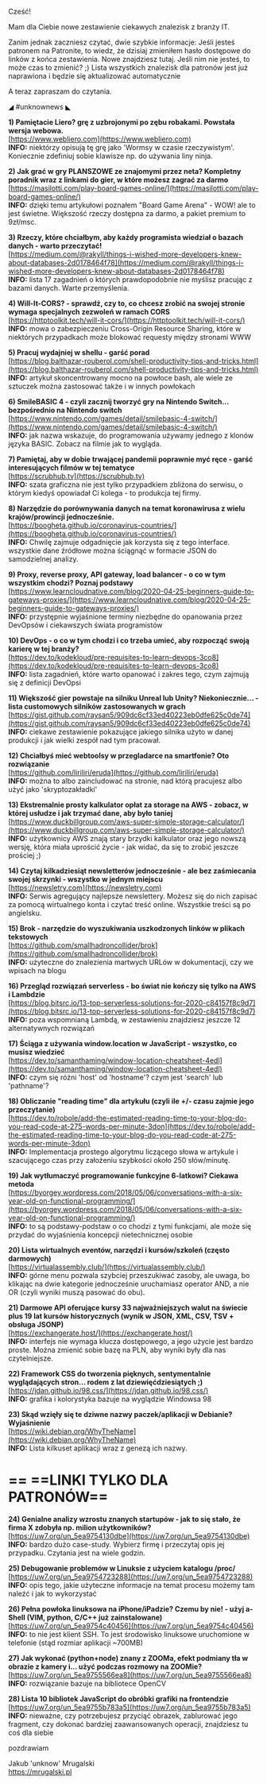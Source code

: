Cześć!

Mam dla Ciebie nowe zestawienie ciekawych znalezisk z branży IT.

Zanim jednak zaczniesz czytać, dwie szybkie informacje:
Jeśli jesteś patronem na Patronite, to wiedz, że dzisiaj zmieniłem hasło dostępowe do linków z końca zestawienia. Nowe znajdziesz tutaj. Jeśli nim nie jesteś, to może czas to zmienić? ;)
Lista wszystkich znalezisk dla patronów jest już naprawiona i będzie się aktualizować automatycznie
 

A teraz zapraszam do czytania.

 

◢ #unknownews ◣


**1) Pamiętacie Liero? grę z uzbrojonymi po zębu robakami. Powstała wersja webowa.**  
[https://www.webliero.com](https://www.webliero.com)  
**INFO:** niektórzy opisują tę grę jako 'Wormsy w czasie rzeczywistym'. Koniecznie zdefiniuj sobie klawisze np. do używania liny ninja.  


**2) Jak grać w gry PLANSZOWE ze znajomymi przez neta? Kompletny poradnik wraz z linkami do gier, w które możesz zagrać za darmo**  
[https://masilotti.com/play-board-games-online/](https://masilotti.com/play-board-games-online/)  
**INFO:** dzięki temu artykułowi poznałem "Board Game Arena" - WOW! ale to jest świetne. Większość rzeczy dostępna za darmo, a pakiet premium to 9zł/msc.  


**3) Rzeczy, które chciałbym, aby każdy programista wiedział o bazach danych - warto przeczytać!**  
[https://medium.com/@rakyll/things-i-wished-more-developers-knew-about-databases-2d0178464f78](https://medium.com/@rakyll/things-i-wished-more-developers-knew-about-databases-2d0178464f78)  
**INFO:** lista 17 zagadnień o których prawdopodobnie nie myślisz pracując z bazami danych. Warte przemyślenia.  


**4) Will-It-CORS? - sprawdź, czy to, co chcesz zrobić na swojej stronie wymaga specjalnych zezwoleń w ramach CORS**  
[https://httptoolkit.tech/will-it-cors/](https://httptoolkit.tech/will-it-cors/)  
**INFO:** mowa o zabezpieczeniu Cross-Origin Resource Sharing, które w niektórych przypadkach może blokować requesty między stronami WWW  


**5) Pracuj wydajniej w shellu - garść porad**  
[https://blog.balthazar-rouberol.com/shell-productivity-tips-and-tricks.html](https://blog.balthazar-rouberol.com/shell-productivity-tips-and-tricks.html)  
**INFO:** artykuł skoncentrowany mocno na powłoce bash, ale wiele ze sztuczek można zastosować także i w innych powłokach  


**6) SmileBASIC 4 - czyli zacznij tworzyć gry na Nintendo Switch... bezpośrednio na Nintendo switch**  
[https://www.nintendo.com/games/detail/smilebasic-4-switch/](https://www.nintendo.com/games/detail/smilebasic-4-switch/)  
**INFO:** jak nazwa wskazuje, do programowania używamy jednego z klonów języka BASIC. Zobacz na filmie jak to wygląda.  


**7) Pamiętaj, aby w dobie trwającej pandemii poprawnie myć ręce - garść interesujących filmów w tej tematyce**  
[https://scrubhub.tv](https://scrubhub.tv)  
**INFO:** szata graficzna nie jest tylko przypadkiem zbliżona do serwisu, o którym kiedyś opowiadał Ci kolega - to produkcja tej firmy.  


**8) Narzędzie do porównywania danych na temat koronawirusa z wielu krajów/prowincji jednocześnie.**  
[https://boogheta.github.io/coronavirus-countries/](https://boogheta.github.io/coronavirus-countries/)  
**INFO:** Chwilę zajmuje odgadnięcie jak korzysta się z tego interface. wszystkie dane źródłowe można ściągnąć w formacie JSON do samodzielnej analizy.  


**9) Proxy, reverse proxy, API gateway, load balancer - o co w tym wszystkim chodzi? Poznaj podstawy**  
[https://www.learncloudnative.com/blog/2020-04-25-beginners-guide-to-gateways-proxies/](https://www.learncloudnative.com/blog/2020-04-25-beginners-guide-to-gateways-proxies/)  
**INFO:** przystępnie wyjaśnione terminy niezbędne do opanowania przez DevOpsów i ciekawszych świata programistów  


**10) DevOps - o co w tym chodzi i co trzeba umieć, aby rozpocząć swoją karierę w tej branży?**  
[https://dev.to/kodekloud/pre-requisites-to-learn-devops-3co8](https://dev.to/kodekloud/pre-requisites-to-learn-devops-3co8)  
**INFO:** lista zagadnień, które warto opanować i zakres tego, czym zajmują się z definicji DevOpsi  


**11) Większość gier powstaje na silniku Unreal lub Unity? Niekoniecznie... - lista customowych silników zastosowanych w grach**  
[https://gist.github.com/raysan5/909dc6cf33ed40223eb0dfe625c0de74](https://gist.github.com/raysan5/909dc6cf33ed40223eb0dfe625c0de74)  
**INFO:** ciekawe zestawienie pokazujące jakiego silnika użyto w danej produkcji i jak wielki zespół nad tym pracował.  


**12) Chciałbyś mieć webtoolsy w przegladarce na smartfonie? Oto rozwiązanie**  
[https://github.com/liriliri/eruda](https://github.com/liriliri/eruda)  
**INFO:** można to albo zaincludować na stronie, nad którą pracujesz albo użyć jako 'skryptozakładki'  


**13) Ekstremalnie prosty kalkulator opłat za storage na AWS - zobacz, w której usłudze i jak trzymać dane, aby było taniej**  
[https://www.duckbillgroup.com/aws-super-simple-storage-calculator/](https://www.duckbillgroup.com/aws-super-simple-storage-calculator/)  
**INFO:** użytkownicy AWS znają stary brzydki kalkulator oraz jego nowszą wersję, która miała uprościć życie - jak widać, da się to zrobić jeszcze prościej ;)  


**14) Czytaj kilkadziesiąt newsletterów jednocześnie - ale bez zaśmiecania swojej skrzynki - wszystko w jednym miejscu**  
[https://newsletry.com](https://newsletry.com)  
**INFO:** Serwis agregujący najlepsze newslettery. Możesz się do nich zapisać za pomocą wirtualnego konta i czytać treść online. Wszystkie treści są po angielsku.  


**15) Brok - narzędzie do wyszukiwania uszkodzonych linków w plikach tekstowych**  
[https://github.com/smallhadroncollider/brok](https://github.com/smallhadroncollider/brok)  
**INFO:** użyteczne do znalezienia martwych URLów w dokumentacji, czy we wpisach na blogu  


**16) Przegląd rozwiązań serverless - bo świat nie kończy się tylko na AWS i Lambdzie**  
[https://blog.bitsrc.io/13-top-serverless-solutions-for-2020-c84157f8c9d7](https://blog.bitsrc.io/13-top-serverless-solutions-for-2020-c84157f8c9d7)  
**INFO:** poza wspomnianą Lambdą, w zestawieniu znajdziesz jeszcze 12 alternatywnych rozwiązań  


**17) Ściąga z używania window.location w JavaScript - wszystko, co musisz wiedzieć**  
[https://dev.to/samanthaming/window-location-cheatsheet-4edl](https://dev.to/samanthaming/window-location-cheatsheet-4edl)  
**INFO:** czym się różni 'host' od 'hostname'? czym jest 'search' lub 'pathname'?  


**18) Obliczanie "reading time" dla artykułu (czyli ile +/- czasu zajmie jego przeczytanie)**  
[https://dev.to/robole/add-the-estimated-reading-time-to-your-blog-do-you-read-code-at-275-words-per-minute-3don](https://dev.to/robole/add-the-estimated-reading-time-to-your-blog-do-you-read-code-at-275-words-per-minute-3don)  
**INFO:** Implementacja prostego algorytmu liczącego słowa w artykule i szacującego czas przy założeniu szybkości około 250 słów/minutę.  


**19) Jak wytłumaczyć programowanie funkcyjne 6-latkowi? Ciekawa metoda**  
[https://byorgey.wordpress.com/2018/05/06/conversations-with-a-six-year-old-on-functional-programming/](https://byorgey.wordpress.com/2018/05/06/conversations-with-a-six-year-old-on-functional-programming/)  
**INFO:** to są podstawy-podstaw o co chodzi z tymi funkcjami, ale może się przydać do wyjaśnienia koncepcji nietechnicznej osobie  


**20) Lista wirtualnych eventów, narzędzi i kursów/szkoleń (często darmowych)**  
[https://virtualassembly.club/](https://virtualassembly.club/)  
**INFO:** górne menu pozwala szybciej przeszukiwać zasoby, ale uwaga, bo klikając na dwie kategorie jednocześnie uruchamiasz operator AND, a nie OR (czyli wyniki muszą pasować do obu).  


**21) Darmowe API oferujące kursy 33 najważniejszych walut na świecie plus 19 lat kursów historycznych (wynik w JSON, XML, CSV, TSV + obsługa JSONP)**  
[https://exchangerate.host/](https://exchangerate.host/)  
**INFO:** interfejs nie wymaga klucza dostępowego, a jego użycie jest bardzo proste. Można zmienić sobie bazę na PLN, aby wyniki były dla nas czytelniejsze.  


**22) Framework CSS do tworzenia pięknych, sentymentalnie wyglądających stron... rodem z lat dziewięćdziesiątych ;)**  
[https://jdan.github.io/98.css/](https://jdan.github.io/98.css/)  
**INFO:** grafika i kolorystyka bazuje na wyglądzie Windowsa 98  


**23) Skąd wzięły się te dziwne nazwy paczek/aplikacji w Debianie? Wyjaśnienie**  
[https://wiki.debian.org/WhyTheName](https://wiki.debian.org/WhyTheName)  
**INFO:** Lista kilkuset aplikacji wraz z genezą ich nazwy.  


== **==LINKI TYLKO DLA PATRONÓW==**
 ==

**24) Genialne analizy wzrostu znanych startupów - jak to się stało, że firma X zdobyła np. milion użytkowników?**  
[https://uw7.org/un_5ea9754130dbe](https://uw7.org/un_5ea9754130dbe)  
**INFO:** bardzo dużo case-study. Wybierz firmę i przeczytaj opis jej przypadku. Czytania jest na wiele godzin.  


**25) Debugowanie problemów w Linuksie z użyciem katalogu /proc/**  
[https://uw7.org/un_5ea9754723288](https://uw7.org/un_5ea9754723288)  
**INFO:** opis tego, jakie użyteczne informacje na temat procesu możemy tam naleźć i jak to wykorzystać  


**26) Pełna powłoka linuksowa na iPhone/iPadzie? Czemu by nie! - użyj a-Shell (VIM, python, C/C++ już zainstalowane)**  
[https://uw7.org/un_5ea9754c40456](https://uw7.org/un_5ea9754c40456)  
**INFO:** to nie jest klient SSH. To jest środowisko linuksowe uruchomione w telefonie (stąd rozmiar aplikacji ~700MB)  


**27) Jak wykonać (python+node) znany z ZOOMa, efekt podmiany tła w obrazie z kamery i... użyć podczas rozmowy na ZOOMie?**  
[https://uw7.org/un_5ea9755566ea8](https://uw7.org/un_5ea9755566ea8)  
**INFO:** rozwiązanie bazuje na bibliotece OpenCV  


**28) Lista 10 bibliotek JavaScript do obróbki grafiki na frontendzie**  
[https://uw7.org/un_5ea9755b783a5](https://uw7.org/un_5ea9755b783a5)  
**INFO:** nieważne, czy potrzebujesz przyciąć obrazek, zablurować jego fragment, czy dokonać bardziej zaawansowanych operacji, znajdziesz tu coś dla siebie  


 
pozdrawiam

Jakub 'unknow' Mrugalski  
https://mrugalski.pl